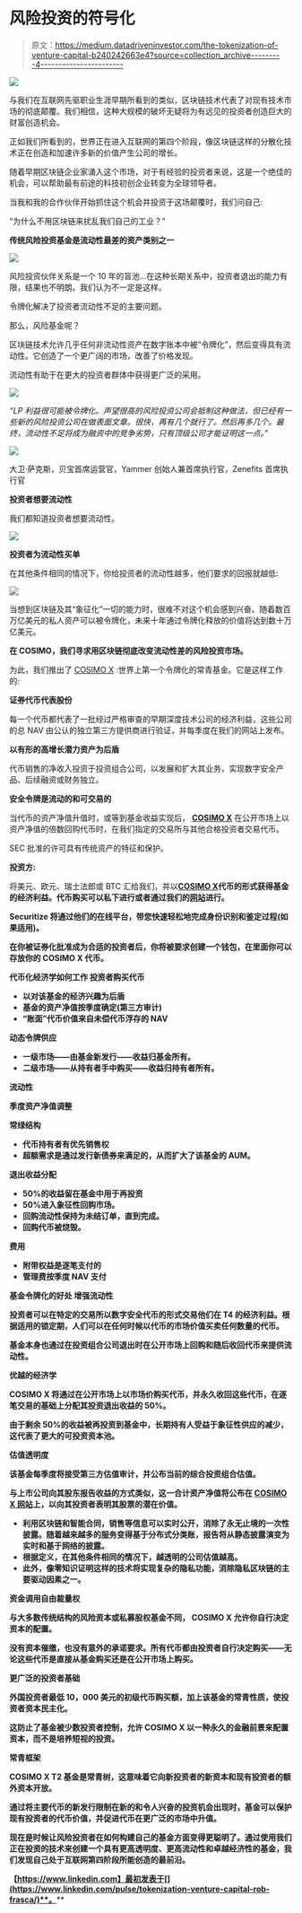 # 风险投资的符号化

> 原文：<https://medium.datadriveninvestor.com/the-tokenization-of-venture-capital-b240242663e4?source=collection_archive---------4----------------------->

![](img/968fe541986bd55fe68f506e383e5cfe.png)

与我们在互联网先驱职业生涯早期所看到的类似，区块链技术代表了对现有技术市场的彻底颠覆。我们相信，这种大规模的破坏无疑将为有远见的投资者创造巨大的财富创造机会。

正如我们所看到的，世界正在进入互联网的第四个阶段，像区块链这样的分散化技术正在创造和加速许多新的价值产生公司的增长。

随着早期区块链企业家涌入这个市场，对于有经验的投资者来说，这是一个绝佳的机会，可以帮助最有前途的科技初创企业转变为全球领导者。

当我和我的合作伙伴开始抓住这个机会并投资于这场颠覆时，我们问自己:

“为什么不用区块链来扰乱我们自己的工业？”

**传统风险投资基金是流动性最差的资产类别之一**

![](img/b9a25d9c3986da7fac0eaa819c1fa15c.png)

风险投资伙伴关系是一个 10 年的盲池…在这种长期关系中，投资者退出的能力有限，结果也不明朗。我们认为不一定是这样。

令牌化解决了投资者流动性不足的主要问题。

那么，风险基金呢？

区块链技术允许几乎任何非流动性资产在数字账本中被“令牌化”，然后变得具有流动性。它创造了一个更广阔的市场，改善了价格发现。

流动性有助于在更大的投资者群体中获得更广泛的采用。

![](img/d5714e15bf44159c92c01102393a96c9.png)

*“LP 利益很可能被令牌化。声望很高的风险投资公司会抵制这种做法，但已经有一些新的风险投资公司在做表面文章。很快，再有几个就行了。然后再多几个。最终，流动性不足将成为融资中的竞争劣势，只有顶级公司才能证明这一点。”*

![](img/21720492f4c406c331b965e07dbe0ded.png)

大卫·萨克斯，贝宝首席运营官，Yammer 创始人兼首席执行官，Zenefits 首席执行官

**投资者想要流动性**

我们都知道投资者想要流动性。

![](img/9fe1c8081cae535ab02d897312dde1fc.png)

**投资者为流动性买单**

在其他条件相同的情况下，你给投资者的流动性越多，他们要求的回报就越低:

![](img/a19ca9ba8ecce748e24e3488fb1f239a.png)

当想到区块链及其“象征化”一切的能力时，很难不对这个机会感到兴奋。随着数百万亿美元的私人资产可以被令牌化，未来十年通过令牌化释放的价值将达到数十万亿美元。

**在 COSIMO，我们寻求用区块链彻底改变流动性差的风险投资市场。**

为此，我们推出了 [COSIMO X](http://www.cosimox.com) :世界上第一个令牌化的常青基金。它是这样工作的:

**证券代币代表股份**

每一个代币都代表了一批经过严格审查的早期深度技术公司的经济利益，这些公司的总 NAV 由公认的独立第三方提供商进行验证，并每季度在我们的网站上发布。

**以有形的高增长潜力资产为后盾**

代币销售的净收入投资于投资组合公司，以发展和扩大其业务，实现数字安全产品、后续融资或财务独立。

**安全令牌是流动的和可交易的**

当代币的资产净值升值时，或等到基金收益实现后， [**COSIMO X**](http://www.cosimox.com) 在公开市场上以资产净值的倍数回购代币时，在我们指定的交易所与其他合格投资者交易代币。

SEC 批准的许可具有传统资产的特征和保护。

**投资方:**

将美元、欧元、瑞士法郎或 BTC 汇给我们，并以[**COSIMO X**](http://www.cosimox.com)**代币的形式获得基金的经济利益。代币购买可以私下进行或者通过我们的[网站](https://cosimox.com/)进行。**

**Securitize 将通过他们的在线平台，带您快速轻松地完成身份识别和鉴定过程(如果适用)。**

**在你被证券化批准成为合适的投资者后，你将被要求创建一个钱包，在里面你可以存放你的 **COSIMO X** 代币。**

****代币化经济学如何工作** **投资者购买代币****

*   **以对该基金的经济兴趣为后盾**
*   **基金的资产净值按季度确定(第三方审计)**
*   **“账面”代币价值来自未偿代币浮存的 NAV**

****动态令牌供应****

*   **一级市场——由基金新发行——收益归基金所有。**
*   **二级市场——从持有者手中购买——收益归持有者所有。**

****流动性****

****季度资产净值调整****

****常绿结构****

*   **代币持有者有优先销售权**
*   **超额需求是通过发行新债券来满足的，从而扩大了该基金的 AUM。**

****退出收益分配****

*   **50%的收益留在基金中用于再投资**
*   **50%进入象征性回购市场。**
*   **回购流动性保持为未结订单，直到完成。**
*   **回购代币被烧毁。**

****费用****

*   **附带权益是逐笔支付的**
*   **管理费按季度 NAV 支付**

****基金令牌化的好处** **增强流动性****

**投资者可以在特定的交易所以数字安全代币的形式交易他们在 T4 的经济利益。根据适用的锁定期，人们可以在任何时候以代币的市场价值买卖任何数量的代币。**

**基金本身也通过在投资组合公司退出时在公开市场上回购和随后收回代币来提供流动性。**

****优越的经济学****

****COSIMO X** 将通过在公开市场上以市场价购买代币，并永久收回这些代币，在逐笔交易的基础上分配其投资退出收益的 50%。**

**由于剩余 50%的收益被再投资到基金中，长期持有人受益于象征性供应的减少，这代表了更大的可投资资本池。**

****估值透明度****

**该基金每季度将接受第三方估值审计，并公布当前的综合投资组合估值。**

**与上市公司向其股东报告收益的方式类似，这一合计资产净值将公布在 [**COSIMO X** 网站](http://www.cosimox.com)上，以向其投资者表明其股票的潜在价值。**

*   **利用区块链和智能合同，销售等信息可以实时公开，消除了永无止境的一次性披露。随着越来越多的服务变得基于分布式分类账，报告将从静态披露演变为实时和基于网络的披露。**
*   **根据定义，在其他条件相同的情况下，越透明的公司估值越高。**
*   **此外，像零知识证明这样的技术将实现复杂的隐私功能，消除隐私区块链的主要驱动因素之一。**

****资金调用自由裁量权****

**与大多数传统结构的风险资本或私募股权基金不同， **COSIMO X** 允许你自行决定资本的配置。**

**没有资本催缴，也没有意外的承诺要求。所有代币都由投资者自行决定购买——无论这些代币是直接从基金购买还是在公开市场上购买。**

****更广泛的投资者基础****

**外国投资者最低 10，000 美元的初级代币购买额，加上该基金的常青性质，使投资者资本民主化。**

**这防止了基金被少数投资者控制，允许 COSIMO X 以一种永久的金融前景来配置资本，而不是培养短视的投资。**

****常青框架****

**COSIMO X T2 基金是常青树，这意味着它向新投资者的新资本和现有投资者的额外资本开放。**

**通过将主要代币的新发行限制在新的和令人兴奋的投资机会出现时，基金可以保护现有投资者的代币价值，并促进代币在更广泛的市场中升值。**

**现在是时候让风险投资者在如何构建自己的基金方面变得更聪明了。通过使用我们正在投资的技术来创建一个具有更高透明度、更高流动性和卓越经济性的基金，我们发现自己处于互联网第四阶段所能创造的最前沿。**

**【https://www.linkedin.com】最初发表于[](https://www.linkedin.com/pulse/tokenization-venture-capital-rob-frasca/)**。****